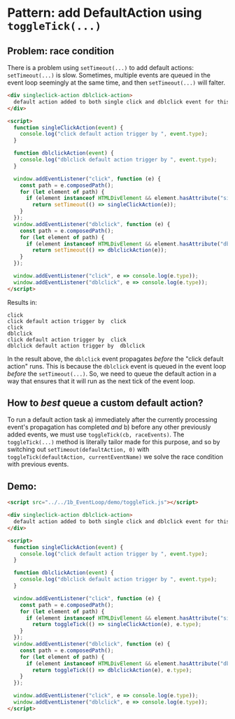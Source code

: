 # Pattern: add DefaultAction using `toggleTick(...)`

## Problem: race condition

There is a problem using `setTimeout(...)` to add default actions: `setTimeout(...)` is slow. Sometimes, multiple events are queued in the event loop seemingly at the same time, and then `setTimeout(...)` will falter.

```html
<div singleclick-action dblclick-action>
  default action added to both single click and dblclick event for this particular element
</div>

<script>
  function singleClickAction(event) {
    console.log("click default action trigger by ", event.type);
  }

  function dblclickAction(event) {
    console.log("dblclick default action trigger by ", event.type);
  }

  window.addEventListener("click", function (e) {
    const path = e.composedPath();
    for (let element of path) {
      if (element instanceof HTMLDivElement && element.hasAttribute("singleclick-action"))
        return setTimeout(() => singleClickAction(e));
    }
  });
  window.addEventListener("dblclick", function (e) {
    const path = e.composedPath();
    for (let element of path) {
      if (element instanceof HTMLDivElement && element.hasAttribute("dblclick-action"))
        return setTimeout(() => dblclickAction(e));
    }
  });

  window.addEventListener("click", e => console.log(e.type));
  window.addEventListener("dblclick", e => console.log(e.type));
</script>
```  
 Results in:
```
click
click default action trigger by  click
click
dblclick
click default action trigger by  click
dblclick default action trigger by  dblclick
```

In the result above, the `dblclick` event propagates *before* the "click default action" runs. This is because the `dblclick` event is queued in the event loop *before* the `setTimeout(...)`. So, we need to queue the default action in a way that ensures that it will run as the next tick of the event loop.

## How to *best* queue a custom default action? 

To run a default action task a) immediately after the currently processing event's propagation has completed *and* b) before any other previously added events, we must use `toggleTick(cb, raceEvents)`. The `toggleTick(...)` method is literally tailor made for this purpose, and so by switching out `setTimeout(defaultAction, 0)` with `toggleTick(defaultAction, currentEventName)` we solve the race condition with previous events.

## Demo: 

```html
<script src="../../1b_EventLoop/demo/toggleTick.js"></script>

<div singleclick-action dblclick-action>
  default action added to both single click and dblclick event for this particular element
</div>

<script>
  function singleClickAction(event) {
    console.log("click default action trigger by ", event.type);
  }

  function dblclickAction(event) {
    console.log("dblclick default action trigger by ", event.type);
  }

  window.addEventListener("click", function (e) {
    const path = e.composedPath();
    for (let element of path) {
      if (element instanceof HTMLDivElement && element.hasAttribute("singleclick-action"))
        return toggleTick(() => singleClickAction(e), e.type);
    }
  });
  window.addEventListener("dblclick", function (e) {
    const path = e.composedPath();
    for (let element of path) {
      if (element instanceof HTMLDivElement && element.hasAttribute("dblclick-action"))
        return toggleTick(() => dblclickAction(e), e.type);
    }
  });

  window.addEventListener("click", e => console.log(e.type));
  window.addEventListener("dblclick", e => console.log(e.type));
</script>
```
   
